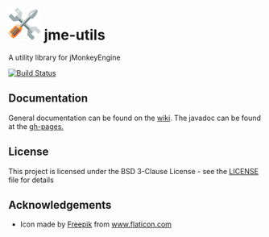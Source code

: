 # ![jme-utils](icon-64.png) jme-utils
A utility library for jMonkeyEngine

[![Build Status](https://travis-ci.com/randomstack/Jme3-utils.svg?branch=master)](https://travis-ci.com/randomstack/Jme3-utils)

## Documentation
General documentation can be found on the [wiki](https://github.com/rvandoosselaer/jme-utils/wiki). The javadoc can be found at the [gh-pages.](https://rvandoosselaer.github.io/jme-utils/1.0.0-SNAPSHOT/javadoc/index.html)

<!--
## Usage
The library is available on [bintray](https://bintray.com/remyvd/rvandoosselaer/jme-utils) and can be included in your build tool.

Gradle snippet:
```gradle
compile 'org.randomstack:jme3-utils:0.2.0'
```

Maven snippet:
```xml
<dependency>
  <groupId>org.randomstack</groupId>
  <artifactId>jme3-utils</artifactId>
  <version>0.2.0</version>
</dependency>
```

The repository should be added to your build file. Instructions can be found [here.](https://bintray.com/randomstack/RandomStack/Jme3-utils)
-->
<!--
## How to build
This library uses gradle as build system, and comes with the gradle wrapper included. So no prior installation on your computer is required!
You can just use the `gradlew` or `gradlew.bat` executables in the root of the sources.

To run a full build, use:
```bash
$ ./gradlew build
```

To get an overview of all gradle tasks use:
```bash
$ ./gradlew tasks
```
-->
<!--
## Contributing
If you have a bug or an idea, browse the open issues before opening a new one.

Please read [CONTRIBUTING.md](CONTRIBUTING.md) for details on our code of conduct, and the process for submitting pull requests to us.
-->

## License
This project is licensed under the BSD 3-Clause License - see the [LICENSE](LICENSE) file for details

## Acknowledgements
- Icon made by [Freepik](https://www.freepik.com/home) from www.flaticon.com
